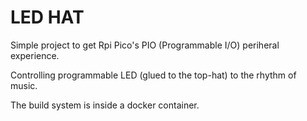 # LED HAT

Simple project to get Rpi Pico's PIO (Programmable I/O) periheral experience.

Controlling programmable LED (glued to the top-hat) to the rhythm of music. 

The build system is inside a docker container.